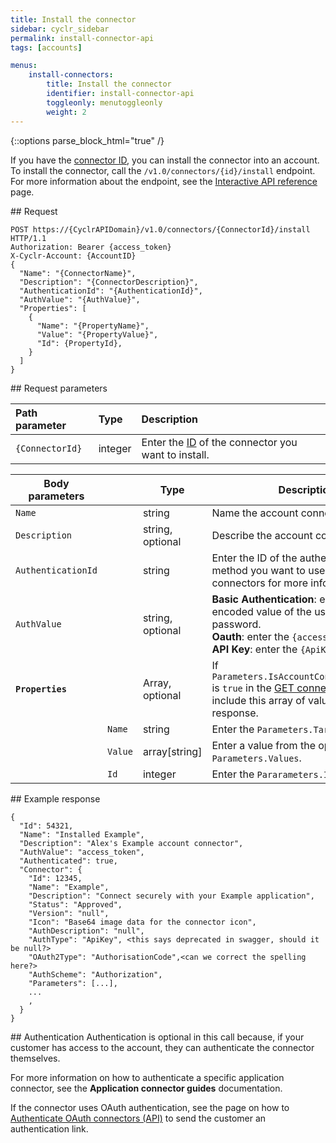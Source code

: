 ```yaml
---
title: Install the connector
sidebar: cyclr_sidebar
permalink: install-connector-api
tags: [accounts]

menus:
    install-connectors:
        title: Install the connector
        identifier: install-connector-api
        toggleonly: menutoggleonly
        weight: 2
---
```

{::options parse_block_html="true" /}
<section class="card">

If you have the [connector ID](get-connectors), you can install the connector into an account. To install the connector, call the `/v1.0/connectors/{id}/install` endpoint. For more information about the endpoint, see the [Interactive API reference](cyclr-api-reference) page.

</section>
<section class="card">
## Request

```
POST https://{CyclrAPIDomain}/v1.0/connectors/{ConnectorId}/install HTTP/1.1
Authorization: Bearer {access_token}
X-Cyclr-Account: {AccountID}
{
  "Name": "{ConnectorName}",
  "Description": "{ConnectorDescription}",
  "AuthenticationId": "{AuthenticationId}",
  "AuthValue": "{AuthValue}",
  "Properties": [
    {
      "Name": "{PropertyName}",
      "Value": "{PropertyValue}",
      "Id": {PropertyId},
    }
  ]
}

```

</section>
<section class="card">
## Request parameters

| **Path parameter** | **Type** | **Description**                                    |
|:-------------------|:---------|:---------------------------------------------------|
| `{ConnectorId}`    | integer  | Enter the [ID](get-connectors#connector-id) of the connector you want to install. |

| **Body parameters** |  | **Type** | **Description** |
|---|---|---|---|
| `Name` |  | string | Name the account connector |
| `Description` |  | string, optional | Describe the account connector. |
| `AuthenticationId` |  | string | Enter the ID of the authentication method you want to use. See Get connectors for more information. |
| `AuthValue` |  | string, optional | **Basic Authentication**: enter the base64 encoded value of the username and password.<br>**Oauth**: enter the `{access_token}`.<br>**API Key**: enter the `{ApiKey}`. |
| **`Properties`** |  | Array, optional | If `Parameters.IsAccountConnectorProperty` is `true` in the [GET connectors](get-connectors#response-items) response, include this array of values from the response. |
|  | `Name` | string | Enter the `Parameters.TargetName` value. |
|  | `Value` | array[string] | Enter a value from the options in `Parameters.Values`. |
|  | `Id` | integer | Enter the `Pararameters.Id` value. |


</section>
<section class="card">
## Example response

```
{
  "Id": 54321,
  "Name": "Installed Example",
  "Description": "Alex's Example account connector",
  "AuthValue": "access_token",
  "Authenticated": true,
  "Connector": {
    "Id": 12345,
    "Name": "Example",
    "Description": "Connect securely with your Example application",
    "Status": "Approved",
    "Version": "null",
    "Icon": "Base64 image data for the connector icon",
    "AuthDescription": "null",
    "AuthType": "ApiKey", <this says deprecated in swagger, should it be null?>
    "OAuth2Type": "AuthorisationCode",<can we correct the spelling here?>
    "AuthScheme": "Authorization",
    "Parameters": [...],
    ...
    ,
  }
}
```


</section>
<section class="card">
## Authentication
Authentication is optional in this call because, if your customer has access to the account, they can authenticate the connector themselves. 

For more information on how to authenticate a specific application connector, see the **Application connector guides** documentation.

If the connector uses OAuth authentication, see the page on how to [Authenticate OAuth connectors (API)](authenticate-link-api) to send the customer an authentication link.

</section>
